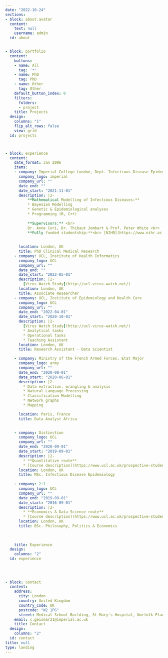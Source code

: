 ```yaml
---
date: "2022-10-24"
sections:
- block: about.avatar
  content:
    text: null
    username: admin
  id: about


- block: portfolio
  content:
    buttons:
    - name: All
      tag: '*'
    - name: PhD
      tag: PhD
    - name: Other
      tag: Other
    default_button_index: 0
    filters:
      folders:
      - project
    title: Projects
  design:
    columns: "1"
    flip_alt_rows: false
    view: grid 
  id: projects



- block: experience
  content:
    date_format: Jan 2006
    items:
    - company: Imperial College London, Dept. Infectious Disease Epidemiology
      company_logo: imperial
      company_url: ""
      date_end: ""
      date_start: "2021-11-01"
      description: |2-
          **Mathematical Modelling of Infectious Diseases:**
          * Bayesian Modelling
          * Genetic & Epidemiological analyses
          * Programming (R, C++)
          
          **Supervisors:** <br>
          Dr. Anne Cori, Dr. Thibaut Jombart & Prof. Peter White <br>
          **Fully funded studentship:**<br> [NIHR](https://www.nihr.ac.uk/about-us/what-we-do/) [Health Protection Research Unit in Modelling and Health Economics](https://www.imperial.ac.uk/hpru-modelling/)
          
          
      location: London, UK
      title: PhD Clinical Medical Research
    - company: UCL, Institute of Health Informatics
      company_logo: UCL
      company_url: ""
      date_end: ""
      date_start: "2022-05-01"
      description: |2-
        [Virus Watch Study](http://ucl-virus-watch.net/)
      location: London, UK
      title: Associate Researcher
    - company: UCL, Institute of Epidemiology and Health Care
      company_logo: UCL
      company_url: ""
      date_end: "2022-04-01"
      date_start: "2020-10-01"
      description: |2-
        [Virus Watch Study](http://ucl-virus-watch.net/)
        * Analytical tasks 
        * Operational tasks 
        * Teaching Assistant
      location: London, UK
      title: Research Assistant - Data Scientist

    - company: Ministry of the French Armed Forces, Etat Major
      company_logo: army
      company_url: ""
      date_end: "2020-08-01"
      date_start: "2020-06-01"
      description: |2-
        * Data extraction, wrangling & analysis
        * Natural Language Processing
        * Classification Modelling
        * Network graphs
        * Mapping

      location: Paris, France
      title: Data Analyst Africa
      

    - company: Distinction
      company_logo: UCL
      company_url: ""
      date_end: "2020-09-01"
      date_start: "2019-09-01"
      description: |2-
        * **Quantitative route**
        * [Course description](https://www.ucl.ac.uk/prospective-students/graduate/taught-degrees/applied-infectious-disease-epidemiology-msc)
      location: London, UK
      title: MSc. Infectious Disease Epidemiology
           
    - company: 2:1
      company_logo: UCL
      company_url: ""
      date_end: "2019-09-01"
      date_start: "2016-09-01"
      description: |2-
        * **Economics & Data Science route**
        * [Course description](https://www.ucl.ac.uk/prospective-students/graduate/taught-degrees/applied-infectious-disease-epidemiology-msc)
      location: London, UK
      title: BSc. Philosophy, Politics & Economics
           
      
      
    title: Experience
  design:
    columns: "2"
  id: experience
  
  
    
    
- block: contact
  content:
    address:
      city: London
      country: United Kingdom
      country_code: UK
      postcode: "W2 1PG"
      street: Medical School Building, St Mary's Hospital, Norfolk Place
    email: c.geismar21@imperial.ac.uk 
    title: Contact
  design:
    columns: "2"
  id: contact
title: null
type: landing
---
```

